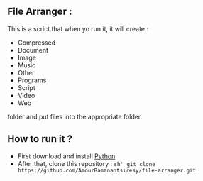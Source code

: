 ## File Arranger : 

This is a scrict that when yo run it, it will create : 

- Compressed
- Document
- Image 
- Music 
- Other
- Programs
- Script
- Video
- Web

folder and put files into the appropriate folder. 

## How to run it ? 

- First download and install [Python](https://www.python.org)
- After that, clone this repository : ``sh' git clone https://github.com/AmourRamanantsiresy/file-arranger.git``
